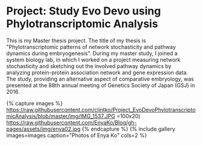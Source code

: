 # Project: Study Evo Devo using Phylotranscriptomic Analysis

This is my Master thesis project. The title of my thesis is "Phylotranscriptomic patterns of network stochasticity and pathway dynamics during embryogenesis". During my master study, I joined a system biology lab, in which I worked on a project measuring network stochasticity and sketching out the involved pathway dynamics by analyzing protein-protein association network and gene expression data. The study, providing an alternative aspect of comparative embryology, was presented at the 88th annual meeting of Genetics Society of Japan (GSJ) in 2016.

{% capture images %} https://raw.githubusercontent.com/clintko/Project_EvoDevoPhylotranscriptomicAnalysis/blob/master/img/IMG_1537.JPG =100x20) https://raw.githubusercontent.com/EnyaKo/Blog/gh-pages/assets/img/enya02.jpg {% endcapture %} {% include gallery images=images caption="Photos of Enya Ko" cols=2 %}

